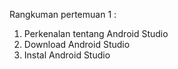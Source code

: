 Rangkuman pertemuan 1 :

1. Perkenalan tentang Android Studio
2. Download Android Studio 
3. Instal Android Studio